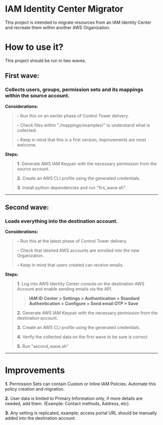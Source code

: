 # IAM Identity Center Migrator

This project is intended to migrate resources from an IAM Identity Center and recreate them within another AWS Organization.

# How to use it?

This project should be run in two waves.

## First wave:

### Collects users, groups, permission sets and its mappings within the source account.

**Considerations:**
> **-** Run this on an earlier phase of Control Tower delivery.
>
> **-** Check files within "./mappings/examples/" to understand what is collected.
>
> **-** Keep in mind that this is a first version, improvements are most welcome.

**Steps:**
> **1.** Generate AWS IAM Keypair with the necessary permission from the source account.
>
> **2.** Create an AWS CLI profile using the generated credentials.
>
> **3.** Install python dependencies and run "firs_wave.sh".

---

## Second wave:

### Loads everything into the destination account.

**Considerations:**

> **-** Run this at the latest phase of Control Tower delivery.
>
> **-** Check that desired AWS accounts are enrolled into the new Organization.
>
> **-** Keep in mind that users created can receive emails.

**Steps:**

> **1.** Log into AWS Identity Center console on the destination AWS Account and enable sending emails via the API.
>
>> **IAM ID Center > Settings > Authentication > Standard Authentication > Configure > Send email OTP > Save**
>
> **2.** Generate AWS IAM Keypair with the necessary permission from the destination account.
>
> **3.** Create an AWS CLI profile using the generated credentials.
>
> **4.** Verify the collected data on the first wave to be sure is correct.
>
> **5.** Run "second_wave.sh"

---

# Improvements

**1.** Permission Sets can contain Custom or Inline IAM Policies. Automate this policy creation and migration.
  
**2.** User data is limited to Primary Information only, if more details are needed, add them. (Example: Contact methods, Address, etc).
  
**3.** Any setting is replicated, example; access portal URL should be manually added into the destination account.
